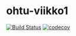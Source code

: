 # ohtu-viikko1

[![Build Status](https://travis-ci.org/hisahi/ohtu-viikko1.svg?branch=master)](https://travis-ci.org/hisahi/ohtu-viikko1)
[![codecov](https://codecov.io/gh/hisahi/ohtu-viikko1/branch/master/graph/badge.svg)](https://codecov.io/gh/hisahi/ohtu-viikko1)
